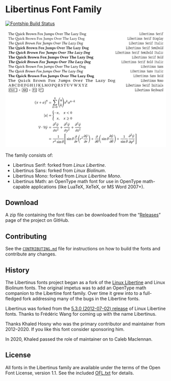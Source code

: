 # Libertinus Font Family

[![Fontship Build Status](https://img.shields.io/github/workflow/status/alerque/libertinus/Fontship?label=Fontship&logo=Github)](https://github.com/alerque/libertinus/actions?workflow=Fontship)

![Sample of Libertinus Font Family](preview.svg)

The family consists of:

* Libertinus Serif: forked from *Linux Libertine*.
* Libertinus Sans: forked from *Linux Biolinum*.
* Libertinus Mono: forked from *Linux Libertine Mono*.
* Libertinus Math: an OpenType math font for use in OpenType math-capable applications (like LuaTeX, XeTeX, or MS Word 2007+).

## Download

A zip file containing the font files can be downloaded from the “[Releases][3]” page of the project on GitHub.

## Contributing

See the [`CONTRIBUTING.md`](CONTRIBUTING.md) file for instructions on how to build the fonts and contribute any changes.

## History

The Libertinus fonts project began as a fork of the [Linux Libertine][1] and Linux Biolinum fonts.
The original impetus was to add an OpenType math companion to the Libertine font family.
Over time it grew into to a full-fledged fork addressing many of the bugs in the Libertine fonts.

Libertinus was forked from the [5.3.0 (2012-07-02) release][2] of Linux Libertine fonts.
Thanks to Frédéric Wang for coming up with the name Libertinus.

Thanks Khaled Hosny who was the primary contributor and maintainer from 2012–2020.
If you like this font consider sponsoring him.

In 2020, Khaled passed the role of maintainer on to Caleb Maclennan.

## License

All fonts in the Libertinus family are available under the terms of the Open Font License, version 1.1.
See the included [OFL.txt](OFL.txt) for details.

[1]: https://en.wikipedia.org/wiki/Linux_Libertine
[2]: https://sourceforge.net/projects/linuxlibertine/files/linuxlibertine/
[3]: https://github.com/alerque/libertinus/releases
